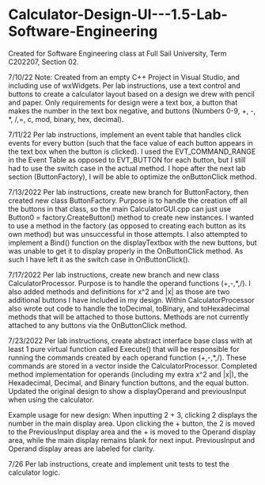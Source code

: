 # Calculator-Design-UI---1.5-Lab-Software-Engineering

Created for Software Engineering class at Full Sail University, Term C202207, Section 02. 

7/10/22 Note: Created from an empty C++ Project in Visual Studio, and including use of wxWidgets. Per lab instructions, use a text control and buttons to create a calculator layout based on a design we drew with pencil and paper. Only requirements for design were a text box, a button that makes the number in the text box negative, and buttons (Numbers 0-9, +, -, *, /,=, c, mod, binary, hex, decimal).

7/11/22 Per lab instructions, implement an event table that handles click events for every button (such that the face value of each button appears in the text box when the button is clicked). I used the EVT_COMMAND_RANGE in the Event Table as opposed to EVT_BUTTON for each button, but I still had to use the switch case in the actual method. I hope after the next lab section (ButtonFactory), I will be able to optimize the onButtonClick method.

7/13/2022 Per lab instructions, create new branch for ButtonFactory, then created new class ButtonFactory. Purpose is to handle the creation off all the buttons in that class, so the main CalculatorGUI.cpp can just use Button0 = factory.CreateButton() method to create new instances. I wanted to use a method in the factory (as opposed to creating each button as its own method) but was unsuccessful in those attempts. I also attempted to implement a Bind() function on the displayTextbox with the new buttons, but was unable to get it to display properly in the OnButtonClick method. As such I have left it as the switch case in OnButtonClick().

7/17/2022 Per lab instructions, create new branch and new class CalculatorProcessor. Purpose is to handle the operand functions (+,-,*,/). I also added methods and definitions for x^2 and |x| as those are two additional buttons I have included in my design. Within CalculatorProcessor also wrote out code to handle the toDecimal, toBinary, and toHexadecimal methods that will be attached to those buttons. Methods are not currently attached to any buttons via the OnButtonClick method.

7/23/2022 Per lab instructions, create abstract interface base class with at least 1 pure virtual function called Execute() that will be responsible for running the commands created by each operand function (+,-,*,/). These commands are stored in a vector inside the CalculatorProcessor. Completed method implementation for operands (including my extra x^2 and |x|), the Hexadecimal, Decimal, and Binary function buttons, and the equal button. Updated the original design to show a displayOperand and previousInput when using the calculator.

Example usage for new design: When inputting 2 + 3, clicking 2 displays the number in the main display area. Upon clicking the + button, the 2 is moved to the PreviousInput display area and the + is moved to the Operand display area, while the main display remains blank for next input. PreviousInput and Operand display areas are labeled for clarity.

7/26 Per lab instructions, create and implement unit tests to test the calculator logic.

